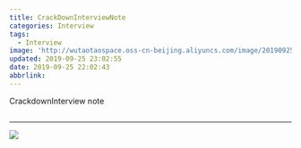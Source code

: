 ```yaml
---
title: CrackDownInterviewNote
categories: Interview
tags:
  - Interview
image: 'http://wutaotaospace.oss-cn-beijing.aliyuncs.com/image/20190925_1.jpg'
updated: 2019-09-25 23:02:55
date: 2019-09-25 22:02:43
abbrlink:
---
```

CrackdownInterview note
<!-- more -->
##
##
##
<hr />
<img src="http://wutaotaospace.oss-cn-beijing.aliyuncs.com/image/20190925_1.jpg" class="full-image" />
